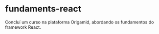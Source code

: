 # fundaments-react
Concluí um curso na plataforma Origamid, abordando os fundamentos do framework React.
